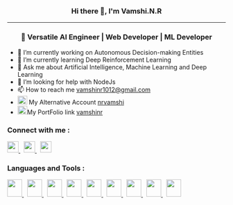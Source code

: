 ### <p align="center"> Hi there 👋, I'm Vamshi.N.R <p>
------
### <p align="center"> 🚀 Versatile AI Engineer | Web Developer | ML Developer  <p> 


- 🔭 I’m currently working on Autonomous Decision-making Entities
- 🌱 I’m currently learning Deep Reinforcement Learning
- 💬 Ask me about Artificial Intelligence, Machine Learning and Deep Learning
- 🤔 I’m looking for help with NodeJs
- 📫 How to reach me vamshinr1012@gmail.com
- <img src='https://camo.githubusercontent.com/6859b81bad9211632c09ba0ba5aff3ce23d87f38bd199a05cfdd67b70d8ef58e/68747470733a2f2f6564656e742e6769746875622e696f2f537570657254696e7949636f6e732f696d616765732f7376672f6769746875622e737667' width='22' height='20'> My Alternative Account <a href="https://github.com/nrvamshi">nrvamshi</a>
- <img src='https://cdn.iconscout.com/icon/premium/png-512-thumb/portfolio-1437578-1216269.png?f=webp&w=256' width='22' height='20'>My PortFolio link <a href="bit.ly/vamshinr">vamshinr</a>

###  Connect with me :
<a href="https://www.linkedin.com/in/vamshi-nr-7640b2204/">
  <img src="https://camo.githubusercontent.com/6eeeae9698286e45eda5d2973026a896fd42fa7f4271bf31aa74e9557e82181a/68747470733a2f2f6564656e742e6769746875622e696f2f537570657254696e7949636f6e732f696d616765732f7376672f6c696e6b6564696e2e737667" width='26'>
</a> &nbsp <a href="https://www.hackerrank.com/profile/vamshinr">
  <img src="https://avatars.githubusercontent.com/u/1030588?s=200&v=4" width='26'>
</a> &nbsp <a href="https://www.reddit.com/user/vamshi1012/">
  <img src="https://camo.githubusercontent.com/30fbb91010c423dcfd93fe335b660dd9317324c91a39af0b3a3636d5ae76d25e/68747470733a2f2f6564656e742e6769746875622e696f2f537570657254696e7949636f6e732f696d616765732f7376672f7265646469742e737667" width='26'>
</a>

### Languages and Tools :
<a href="https://www.cprogramming.com/">
  <img src="https://png.pngtree.com/png-vector/20200121/ourmid/pngtree-initial-c-hexagon-logo-vector-template-png-image_2132810.jpg" width='34' height='40'>
</a> &nbsp <a href="https://learn.microsoft.com/en-us/visualstudio/get-started/csharp/tutorial-aspnet-core?view=vs-2022">
  <img src="https://miro.medium.com/v2/resize:fit:670/0*muNHqR0MMu2CjRbv.png" width='34' height='40'>
</a> &nbsp <a href="https://www.python.org/">
  <img src="https://e1.pxfuel.com/desktop-wallpaper/514/124/desktop-wallpaper-2048x2048-python-logo-ipad-air-backgrounds-and-python-code.jpg" width='34' height='40'>
</a> &nbsp <a href="https://www.java.com/en/">
  <img src="https://camo.githubusercontent.com/a790e8e5e2b7edcf9ef24e2cbccb1802f4fedb001a6f66a17cad37f57ba85b15/68747470733a2f2f6564656e742e6769746875622e696f2f537570657254696e7949636f6e732f696d616765732f7376672f6a6176612e737667" width='34' height='40'>
</a> &nbsp <a href="https://html.com/">
  <img src="https://camo.githubusercontent.com/93e4e94382fb2211baf595fd981ec363e1400d1ad208321396344b2eb998b51f/68747470733a2f2f6564656e742e6769746875622e696f2f537570657254696e7949636f6e732f696d616765732f7376672f68746d6c352e737667" width='34' height='40'>
</a> &nbsp <a href="https://web.dev/learn/css">
  <img src="https://camo.githubusercontent.com/10e5da35078001d86532bb75efeecf75aaca2765af099b3a2592a22fd12cb2e0/68747470733a2f2f6564656e742e6769746875622e696f2f537570657254696e7949636f6e732f696d616765732f7376672f637373332e737667" width='34' height='40'>
</a> &nbsp <a href="https://www.r-project.org/">
  <img src="https://www.logo.wine/a/logo/R_(programming_language)/R_(programming_language)-Logo.wine.svg" width='34' height='40'>
</a> &nbsp <a href="https://www.mysql.com/">
  <img src="https://cdn-icons-png.flaticon.com/512/5968/5968363.png" width='34' height='40'>
</a> &nbsp <a href="https://openai.com/">
  <img src="https://mir-s3-cdn-cf.behance.net/projects/404/cff57d173218977.Y3JvcCwxODA3LDE0MTQsMCww.png" width='34' height='40'>
</a>
<!--
**Vamshinr1012/Vamshinr1012** is a ✨ _special_ ✨ repository because its `README.md` (this file) appears on your GitHub profile.

Here are some ideas to get you started:
- 👯 I’m looking to collaborate on 
- 

 
- 😄 Pronouns: ...
- ⚡ Fun fact: ...
-->
  
